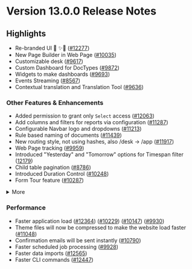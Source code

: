 # Version 13.0.0 Release Notes

## Highlights

- Re-branded UI 💎 ✨🎊 ([#12277](https://https://github.com/Kanivin/kanivin-engine/pull/12277))
- New Page Builder in Web Page ([#10035](https://https://github.com/Kanivin/kanivin-engine/pull/10035))
- Customizable desk ([#9617](https://https://github.com/Kanivin/kanivin-engine/pull/9617))
- Custom Dashboard for DocTypes ([#9872](https://https://github.com/Kanivin/kanivin-engine/pull/9872))
- Widgets to make dashboards ([#9693](https://https://github.com/Kanivin/kanivin-engine/pull/9693))
- Events Streaming ([#8567](https://https://github.com/Kanivin/kanivin-engine/pull/8567))
- Contextual translation and Translation Tool ([#9636](https://https://github.com/Kanivin/kanivin-engine/pull/9636))

### Other Features & Enhancements

- Added permission to grant only `Select` access ([#12063](https://https://github.com/Kanivin/kanivin-engine/pull/12063))
- Add columns and filters for reports via configuration ([#11287](https://https://github.com/Kanivin/kanivin-engine/pull/11287))
- Configurable Navbar logo and dropdowns ([#11213](https://https://github.com/Kanivin/kanivin-engine/pull/11213))
- Rule based naming of documents ([#11439](https://https://github.com/Kanivin/kanivin-engine/pull/11439))
- New routing style, not using hashes, also /desk -> /app ([#11917](https://https://github.com/Kanivin/kanivin-engine/pull/11917))
- Web Page tracking ([#9959](https://https://github.com/Kanivin/kanivin-engine/pull/9959))
- Introduced "Yesterday" and "Tomorrow" options for Timespan filter ([12179](https://https://github.com/Kanivin/kanivin-engine/pull/12179))
- Child table pagination ([#8786](https://https://github.com/Kanivin/kanivin-engine/pull/8786))
- Introduced Duration Control ([#10248](https://https://github.com/Kanivin/kanivin-engine/pull/10248))
- Form Tour feature ([#10287](https://https://github.com/Kanivin/kanivin-engine/pull/10287))
<details>
<summary>More</summary>

- Introduced Map View ([#11202](https://https://github.com/Kanivin/kanivin-engine/pull/11202))
- Custom JS & CSS support in Web Form ([#9121](https://https://github.com/Kanivin/kanivin-engine/pull/9121)) ([#9610](https://https://github.com/Kanivin/kanivin-engine/pull/9610))
- Ability to attach photo from webcam ([#12160](https://https://github.com/Kanivin/kanivin-engine/pull/12160))
- Added a System Console to help in debugging ([#11306](https://https://github.com/Kanivin/kanivin-engine/pull/11306))
- Introduced System Settings to automatically delete old Prepared Reports ([#9751](https://https://github.com/Kanivin/kanivin-engine/pull/9751))
- "Mandatory Depends On" and "Read Only Depends On" option for document fields ([#8820](https://https://github.com/Kanivin/kanivin-engine/pull/8820))
- Added 2FA for LDAP users ([#10001](https://https://github.com/Kanivin/kanivin-engine/pull/10001))
- Introduced Help Article Feedback system ([#10260](https://https://github.com/Kanivin/kanivin-engine/pull/10260))
- Introduced Razorpay client ([#11418](https://https://github.com/Kanivin/kanivin-engine/pull/11418))
- Rate Limiting ([#10310](https://https://github.com/Kanivin/kanivin-engine/pull/10310))
- Introduced Log Settings ([#11699](https://https://github.com/Kanivin/kanivin-engine/pull/11699))
- Enhancements in notifications ([#11398](https://https://github.com/Kanivin/kanivin-engine/pull/11398)) ([#11409](https://https://github.com/Kanivin/kanivin-engine/pull/11409))
- Added a field-level permission check for report data ([12163](https://https://github.com/Kanivin/kanivin-engine/pull/12163))
- Ability to cancel all linked document with a single click ([#8905](https://https://github.com/Kanivin/kanivin-engine/pull/8905))
- Made checkboxes navigable via tab key ([#11030](https://https://github.com/Kanivin/kanivin-engine/pull/11030))
- Renamed "Custom Script" to "Client Script" ([#12324](https://https://github.com/Kanivin/kanivin-engine/pull/12324))

</details>

### Performance

- Faster application load ([#12364](https://https://github.com/Kanivin/kanivin-engine/pull/12364)) ([#10229](https://https://github.com/Kanivin/kanivin-engine/pull/10229)) ([#10147](https://https://github.com/Kanivin/kanivin-engine/pull/10147)) ([#9930](https://https://github.com/Kanivin/kanivin-engine/pull/9930))
- Theme files will now be compressed to make the website load faster ([#11048](https://https://github.com/Kanivin/kanivin-engine/pull/11048))
- Confirmation emails will be sent instantly ([#10790](https://https://github.com/Kanivin/kanivin-engine/pull/10790))
- Faster scheduled job processing ([#9928](https://https://github.com/Kanivin/kanivin-engine/pull/9928))
- Faster data imports ([#12565](https://https://github.com/Kanivin/kanivin-engine/pull/12565))
- Faster CLI commands ([#12447](https://https://github.com/Kanivin/kanivin-engine/pull/12447))
